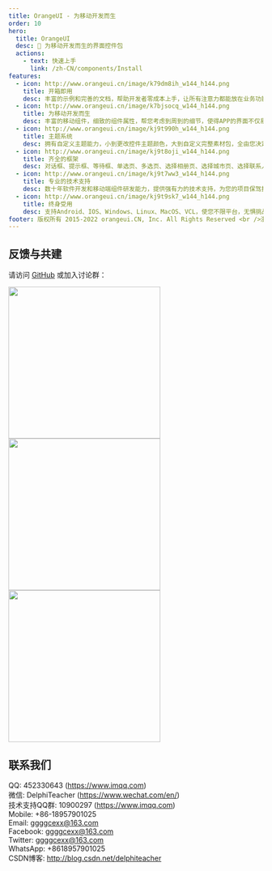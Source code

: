 ```yaml
---
title: OrangeUI - 为移动开发而生
order: 10
hero:
  title: OrangeUI
  desc: 📖 为移动开发而生的界面控件包
  actions:
    - text: 快速上手
      link: /zh-CN/components/Install
features:
  - icon: http://www.orangeui.cn/image/k79dm8ih_w144_h144.png
    title: 开箱即用
    desc: 丰富的示例和完善的文档，帮助开发者零成本上手，让所有注意力都能放在业务功能开发上
  - icon: http://www.orangeui.cn/image/k7bjsocq_w144_h144.png
    title: 为移动开发而生
    desc: 丰富的移动组件，细致的组件属性，帮您考虑到周到的细节，使得APP的界面不仅易于实现、扩展，还稳定、好用
  - icon: http://www.orangeui.cn/image/kj9t990h_w144_h144.png
    title: 主题系统
    desc: 拥有自定义主题能力，小到更改控件主题颜色，大到自定义完整素材包，全由您决定
  - icon: http://www.orangeui.cn/image/kj9t8oji_w144_h144.png
    title: 齐全的框架
    desc: 对话框、提示框、等待框、单选页、多选页、选择相册页、选择城市页、选择联系人页......无需再从轮子造起
  - icon: http://www.orangeui.cn/image/kj9t7ww3_w144_h144.png
    title: 专业的技术支持
    desc: 数十年软件开发和移动端组件研发能力，提供强有力的技术支持，为您的项目保驾护航
  - icon: http://www.orangeui.cn/image/kj9t9sk7_w144_h144.png
    title: 终身受用
    desc: 支持Android、IOS、Windows、Linux、MacOS、VCL，使您不限平台，无惧挑战，请大胆开疆拓土吧！
footer: 版权所有 2015-2022 orangeui.CN, Inc. All Rights Reserved <br />浙ICP备15042650号-1
---
```




## 反馈与共建

请访问 [GitHub](https://github.com/DelphiTeacher/OrangeUI) 或加入讨论群：

<div>
  <img data-type="orangeui_qqgroup" src="http://www.orangeui.cn/image/orangeui_qqgroup_qrcode.jpg" width="300" />
  <img data-type="delphi_mp" src="http://www.orangeui.cn/image/delphi_mp_qrcode.jpg" width="300" />
  <img data-type="my_wechat" src="http://www.orangeui.cn/image/my_wechat_qrcode.jpg" width="300" />
</div>


## 联系我们
QQ:	452330643 (https://www.imqq.com)  
微信:	DelphiTeacher (https://www.wechat.com/en/)  
技术支持QQ群:	10900297 (https://www.imqq.com)  
Mobile:	+86-18957901025  
Email:	ggggcexx@163.com  
Facebook:	ggggcexx@163.com  
Twitter:	ggggcexx@163.com  
WhatsApp:	+8618957901025  
CSDN博客:	http://blog.csdn.net/delphiteacher  
